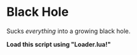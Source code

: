 # Black Hole

Sucks *everything* into a growing black hole.

**Load this script using "Loader.lua!"**